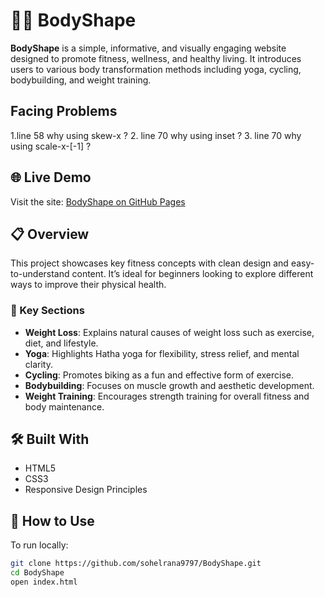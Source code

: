 # 🏋️‍♂️ BodyShape

**BodyShape** is a simple, informative, and visually engaging website designed to promote fitness, wellness, and healthy living. It introduces users to various body transformation methods including yoga, cycling, bodybuilding, and weight training.
## Facing Problems
  1.line 58 why using skew-x ?
  2. line 70 why using inset ?
  3. line 70 why using scale-x-[-1] ?
## 🌐 Live Demo

Visit the site: [BodyShape on GitHub Pages](https://sohelrana9797.github.io/BodyShape/)

## 📋 Overview

This project showcases key fitness concepts with clean design and easy-to-understand content. It’s ideal for beginners looking to explore different ways to improve their physical health.

### 🔑 Key Sections

- **Weight Loss**: Explains natural causes of weight loss such as exercise, diet, and lifestyle.
- **Yoga**: Highlights Hatha yoga for flexibility, stress relief, and mental clarity.
- **Cycling**: Promotes biking as a fun and effective form of exercise.
- **Bodybuilding**: Focuses on muscle growth and aesthetic development.
- **Weight Training**: Encourages strength training for overall fitness and body maintenance.

## 🛠️ Built With

- HTML5
- CSS3
- Responsive Design Principles

## 📁 How to Use

To run locally:

```bash
git clone https://github.com/sohelrana9797/BodyShape.git
cd BodyShape
open index.html
